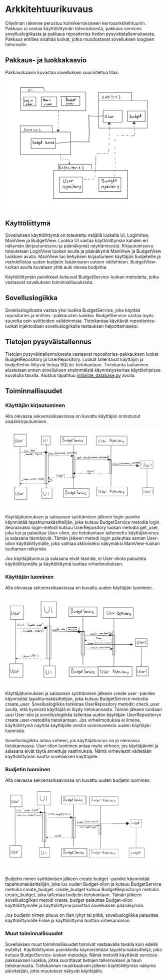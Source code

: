 # Arkkitehtuurikuvaus

Ohjelman rakenne perustuu kolmikerroksiseen kerrosarkkitehtuuriin. Pakkaus ui vastaa käyttöliittymän toteutuksesta, pakkaus services sovelluslogiikasta ja pakkaus repositories tiedon pysyväistallennuksesta. Pakkaus entities sisältää luokat, jotka muodostavat sovelluksen loogisen tietomallin.

## Pakkaus- ja luokkakaavio

Pakkauskaavio kuvastaa sovelluksen suunniteltua tilaa. 

![Pakkausrakenne](./pakkauskaavio.jpg)

## Käyttöliittymä

Sovelluksen käyttöliittymä on toteutettu neljällä luokalla UI, LoginView, MainView ja BudgetView. Luokka UI vastaa käyttöliittymän kahden eri näkymän (kirjautumissivu ja päänäkymä) näyttämisestä. Kirjautumissivu toteutetaan LoginView luokan avulla ja päänäkymä MainView ja BudgetView luokkien avulla. MainView luo kehyksen kirjautuneen käyttäjän budjeteille ja mahdollistaa uuden budjetin lisäämiseen uuteen välilehteen. BudgetView-luokan avulla kuvataan yhtä auki olevaa budjettia. 

Käyttöliittymän painikkeet kutsuvat BudgetService-luokan metodeita, jotka vastaavat sovelluksen toiminnallisuuksista.

## Sovelluslogiikka

Sovelluslogiikasta vastaa yksi luokka BudgetService, joka käyttää repositories ja entities -pakkausten luokkia. BudgetService vastaa myös suurelta osin syötteiden validoinnista. Tietokantaa käyttävät repositories-luokat injektoidaan sovelluslogiikalle testauksen helpottamiseksi.

## Tietojen pysyväistallennus

Tietojen pysyväistallennuksesta vastaavat repositories-pakkauksen luokat BudgetRepository ja UserRepository. Luokat tallentavat käyttäjiin ja budjetteihin liittyviä tietoja SQLite-tietokantaan. Tietokanta tauluineen alustetaan ennen sovelluksen ensimmäistä käynnistyskertaa käyttöohjeissa kuvatulla tavalla. Alustus tapahtuu [initialize_database.py](../src/initialize_database.py) avulla. 


## Toiminnallisuudet

### Käyttäjän kirjautuminen

Alla olevassa sekvenssikaaviossa on kuvattu käyttäjän onnistunut sisäänkirjautuminen.

![Login_sekvenssikaavio](./login.jpg)

Käyttäjätunnuksen ja salasanan syöttämisen jälkeen login-painike käynnistää tapahtumakäsittelijän, joka kutsuu BudgetService metodia login. Seuraavaksi login-metodi kutsuu UserRepository luokan metodia get_user, joka luo ja palauttaa User-olion, jos tietokantaan tallennettu käyttäjätunnus ja salasana täsmäsivät. Tämän jälkeen metodi login palauttaa saman User-olion käyttöliittymälle, joka vaihtaa aktiiviseksi näkymäksi MainView-luokan tuottaman näkymän.

Jos käyttäjätunnus ja salasana eivät täsmää, ei User-oliota palauteta käyttöliittymälle ja käyttöliittymä tuottaa virheilmoituksen.

### Käyttäjän luominen

Alla olevassa sekvenssikaaviossa on kuvattu uuden käyttäjän luominen.

![Create_user_sekvenssikaavio](./create_user.jpg)

Käyttäjätunnuksen ja salasanan syöttämisen jälkeen create user -painike käynnistää tapahtumakäsittelijän, joka kutsuu BudgetService metodia create_user. Sovelluslogiikka tarkistaa UserRepository metodin check_user avulla, että kyseistä käyttäjää ei löydy tietokannasta. Tämän jälkeen luodaan uusi User-olio ja sovelluslogiikka tallentaa uuden käyttäjän UserRepositoryn create_user-metodilla tietokantaan. Jos virheilmoituksia ei ilmene, käyttöliittymä näyttää käyttäjälle viestin onnistuneesta uuden käyttäjän luonnista. 

Sovelluslogiikka antaa virheen, jos käyttäjätunnus on jo olemassa tietokannassa. User olion luominen antaa myös virheen, jos käyttäjänimi ja salasana eivät täytä annettuja vaatimuksia. Nämä virheviestit välitetään käyttöliittymän kautta sovelluksen käyttäjälle.

### Budjetin luominen

Alla olevassa sekvenssikaaviossa on kuvattu uuden budjetin luominen.

![Create_budget_sekvenssikaavio](./create_budget.jpg)

Budjetin nimen syöttämisen jälkeen create budget -painike käynnistää tapahtumakäsittelijän, joka luo uuden Budget-olion ja kutsuu BudgetService metodia create_budget. create_budget kutsuu BudgetRepositoryn metodia create_budget, joka tallentaa budjetin tietokantaan. Tämän jälkeen sovelluslogiikan metodi create_budget palauttaa Budget-olion käyttöliittymälle ja käyttöliittymä päivittää sovelluksen päänäkymän. 

Jos budjetin nimen pituus on liian lyhyt tai pitkä, sovelluslogiikka palauttaa käyttöliittymälle False ja käyttöliittymä tuottaa virhesanoman.

### Muut toiminnallisuudet

Sovelluksen muut toiminnallisuudet toimivat vastaavalla tavalla kuin edellä esitellyt. Käyttöliittymän painikkeilla käynnistetään tapahtumakäsittelijä, joka kutsuu BudgetService-luokan metodeja. Nämä metodit käyttävät services-pakkauksen luokkia, jotka suorittavat tietojen tallennuksen ja haun tietokannasta. Tietokannan muokkauksen jälkeen käyttöliittymän näkymä päivitetään, jotta muutokset näkyvät käyttäjälle.